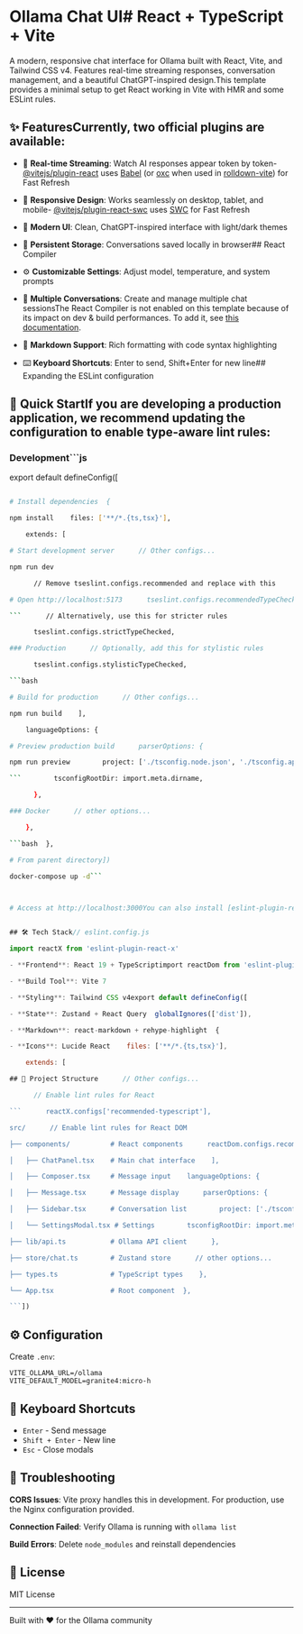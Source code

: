 # Ollama Chat UI# React + TypeScript + Vite



A modern, responsive chat interface for Ollama built with React, Vite, and Tailwind CSS v4. Features real-time streaming responses, conversation management, and a beautiful ChatGPT-inspired design.This template provides a minimal setup to get React working in Vite with HMR and some ESLint rules.



## ✨ FeaturesCurrently, two official plugins are available:



- 💬 **Real-time Streaming**: Watch AI responses appear token by token- [@vitejs/plugin-react](https://github.com/vitejs/vite-plugin-react/blob/main/packages/plugin-react) uses [Babel](https://babeljs.io/) (or [oxc](https://oxc.rs) when used in [rolldown-vite](https://vite.dev/guide/rolldown)) for Fast Refresh

- 📱 **Responsive Design**: Works seamlessly on desktop, tablet, and mobile- [@vitejs/plugin-react-swc](https://github.com/vitejs/vite-plugin-react/blob/main/packages/plugin-react-swc) uses [SWC](https://swc.rs/) for Fast Refresh

- 🎨 **Modern UI**: Clean, ChatGPT-inspired interface with light/dark themes

- 💾 **Persistent Storage**: Conversations saved locally in browser## React Compiler

- ⚙️ **Customizable Settings**: Adjust model, temperature, and system prompts

- 🔄 **Multiple Conversations**: Create and manage multiple chat sessionsThe React Compiler is not enabled on this template because of its impact on dev & build performances. To add it, see [this documentation](https://react.dev/learn/react-compiler/installation).

- 📝 **Markdown Support**: Rich formatting with code syntax highlighting

- ⌨️ **Keyboard Shortcuts**: Enter to send, Shift+Enter for new line## Expanding the ESLint configuration



## 🚀 Quick StartIf you are developing a production application, we recommend updating the configuration to enable type-aware lint rules:



### Development```js

export default defineConfig([

```bash  globalIgnores(['dist']),

# Install dependencies  {

npm install    files: ['**/*.{ts,tsx}'],

    extends: [

# Start development server      // Other configs...

npm run dev

      // Remove tseslint.configs.recommended and replace with this

# Open http://localhost:5173      tseslint.configs.recommendedTypeChecked,

```      // Alternatively, use this for stricter rules

      tseslint.configs.strictTypeChecked,

### Production      // Optionally, add this for stylistic rules

      tseslint.configs.stylisticTypeChecked,

```bash

# Build for production      // Other configs...

npm run build    ],

    languageOptions: {

# Preview production build      parserOptions: {

npm run preview        project: ['./tsconfig.node.json', './tsconfig.app.json'],

```        tsconfigRootDir: import.meta.dirname,

      },

### Docker      // other options...

    },

```bash  },

# From parent directory])

docker-compose up -d```



# Access at http://localhost:3000You can also install [eslint-plugin-react-x](https://github.com/Rel1cx/eslint-react/tree/main/packages/plugins/eslint-plugin-react-x) and [eslint-plugin-react-dom](https://github.com/Rel1cx/eslint-react/tree/main/packages/plugins/eslint-plugin-react-dom) for React-specific lint rules:

```

```js

## 🛠️ Tech Stack// eslint.config.js

import reactX from 'eslint-plugin-react-x'

- **Frontend**: React 19 + TypeScriptimport reactDom from 'eslint-plugin-react-dom'

- **Build Tool**: Vite 7  

- **Styling**: Tailwind CSS v4export default defineConfig([

- **State**: Zustand + React Query  globalIgnores(['dist']),

- **Markdown**: react-markdown + rehype-highlight  {

- **Icons**: Lucide React    files: ['**/*.{ts,tsx}'],

    extends: [

## 📁 Project Structure      // Other configs...

      // Enable lint rules for React

```      reactX.configs['recommended-typescript'],

src/      // Enable lint rules for React DOM

├── components/          # React components      reactDom.configs.recommended,

│   ├── ChatPanel.tsx    # Main chat interface    ],

│   ├── Composer.tsx     # Message input    languageOptions: {

│   ├── Message.tsx      # Message display      parserOptions: {

│   ├── Sidebar.tsx      # Conversation list        project: ['./tsconfig.node.json', './tsconfig.app.json'],

│   └── SettingsModal.tsx # Settings        tsconfigRootDir: import.meta.dirname,

├── lib/api.ts           # Ollama API client      },

├── store/chat.ts        # Zustand store      // other options...

├── types.ts             # TypeScript types    },

└── App.tsx              # Root component  },

```])

```

## ⚙️ Configuration

Create `.env`:

```env
VITE_OLLAMA_URL=/ollama
VITE_DEFAULT_MODEL=granite4:micro-h
```

## 🎯 Keyboard Shortcuts

- `Enter` - Send message
- `Shift + Enter` - New line
- `Esc` - Close modals

## 🔧 Troubleshooting

**CORS Issues**: Vite proxy handles this in development. For production, use the Nginx configuration provided.

**Connection Failed**: Verify Ollama is running with `ollama list`

**Build Errors**: Delete `node_modules` and reinstall dependencies

## 📝 License

MIT License

---

Built with ❤️ for the Ollama community
